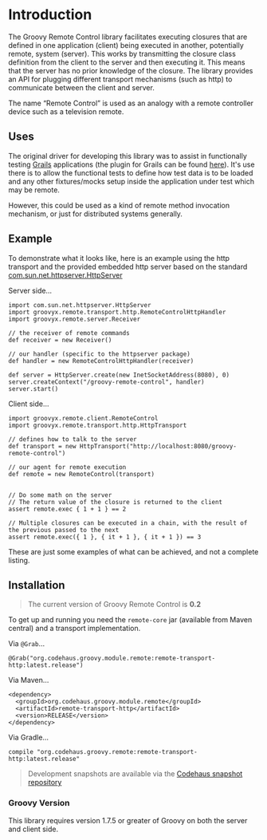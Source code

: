 # Introduction

The Groovy Remote Control library facilitates executing closures that are defined in one application (client) being executed in another, potentially remote, system (server). This works by transmitting the closure class definition from the client to the server and then executing it. This means that the server has no prior knowledge of the closure. The library provides an API for plugging different transport mechanisms (such as http) to communicate between the client and server.

The name “Remote Control” is used as an analogy with a remote controller device such as a television remote.

## Uses

The original driver for developing this library was to assist in functionally testing [Grails](http://grails.org/ "Grails - The search is over.") applications (the plugin for Grails can be found [here](http://grails.org/plugin/remote-control)). It's use there is to allow the functional tests to define how test data is to be loaded and any other fixtures/mocks setup inside the application under test which may be remote.

However, this could be used as a kind of remote method invocation mechanism, or just for distributed systems generally.

## Example

To demonstrate what it looks like, here is an example using the http transport and the provided embedded http server based on the standard [com.sun.net.httpserver.HttpServer](http://download.oracle.com/javase/6/docs/jre/api/net/httpserver/spec/com/sun/net/httpserver/HttpServer.html "HttpServer (Java HTTP Server)")

Server side…

    import com.sun.net.httpserver.HttpServer
    import groovyx.remote.transport.http.RemoteControlHttpHandler
    import groovyx.remote.server.Receiver
    
    // the receiver of remote commands
    def receiver = new Receiver()
    
    // our handler (specific to the httpserver package)
    def handler = new RemoteControlHttpHandler(receiver)
    
    def server = HttpServer.create(new InetSocketAddress(8080), 0)
    server.createContext("/groovy-remote-control", handler)
    server.start()
    
Client side…

    import groovyx.remote.client.RemoteControl
    import groovyx.remote.transport.http.HttpTransport
    
    // defines how to talk to the server
    def transport = new HttpTransport("http://localhost:8080/groovy-remote-control")
    
    // our agent for remote execution
    def remote = new RemoteControl(transport)
    
    
    // Do some math on the server
    // The return value of the closure is returned to the client
    assert remote.exec { 1 + 1 } == 2
    
    // Multiple closures can be executed in a chain, with the result of the previous passed to the next
    assert remote.exec({ 1 }, { it + 1 }, { it + 1 }) == 3

These are just some examples of what can be achieved, and not a complete listing.

## Installation

> The current version of Groovy Remote Control is **0.2**

To get up and running you need the `remote-core` jar (available from Maven central) and a transport implementation. 

Via `@Grab`…
    
    @Grab("org.codehaus.groovy.module.remote:remote-transport-http:latest.release")

Via Maven…

    <dependency>
      <groupId>org.codehaus.groovy.module.remote</groupId>
      <artifactId>remote-transport-http</artifactId>
      <version>RELEASE</version>
    </dependency>
    
Via Gradle…

    compile "org.codehaus.groovy.remote:remote-transport-http:latest.release"

> Development snapshots are available via the [Codehaus snapshot repository](http://snapshots.repository.codehaus.org/)

### Groovy Version

This library requires version 1.7.5 or greater of Groovy on both the server and client side.